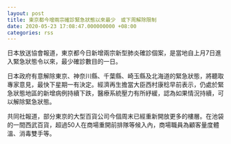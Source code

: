 ```yaml
---
layout: post
title: 東京都今增兩宗確診緊急狀態以來最少　或下周解除限制
date: 2020-05-23 17:08:47.000000000 +08:00
categories: rss
---
```


日本放送協會報道，東京都今日新增兩宗新型肺炎確診個案，是當地自上月7日進入緊急狀態令以來，最少確診數目的一日。

日本政府有意解除東京、神奈川縣、千葉縣、崎玉縣及北海道的緊急狀態，將聽取專家意見，最快下星期一有決定。經濟再生擔當大臣西村康稔早前表示，仍處於緊急狀態地區的新增病例持續下跌，醫療系統壓力有所紓緩，認為如果情況持續，可以解除緊急狀態。

共同社報道，部分東京的大型百貨公司今個周末已經重新開放更多的樓層。在池袋的一間西武百貨，超過50人在商場重開前排隊等候入內，商場職員為顧客量度體溫、消毒雙手等。
